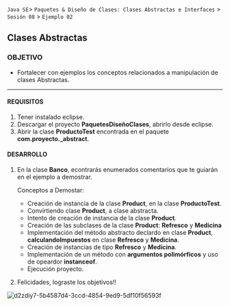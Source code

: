 
`Java SE`> `Paquetes & Diseño de Clases: Clases Abstractas e Interfaces` > `Sesión 08` > `Ejemplo 02`

## Clases Abstractas

### OBJETIVO

- Fortalecer con ejemplos los conceptos relacionados a manipulación de clases Abstractas.

<hr>

#### REQUISITOS

1. Tener instalado eclipse.
2. Descargar el proyecto <b>PaquetesDiseñoClases</b>, abrirlo desde eclipse.
3. Abrir la clase <b>ProductoTest</b> encontrada en el paquete <b>com.proyecto._abstract</b>.

#### DESARROLLO

1. En la clase <b>Banco</b>, econtrarás enumerados comentarios que te guiarán en el ejemplo a demostrar.

   Conceptos a Demostar:
   
    <ul>
      <li> Creación de instancia de la clase <b>Product</b>, en la clase <b>ProductoTest</b>.
      <li> Convirtiendo clase <b>Product</b>, a clase abstracta.
      <li> Intento de creación de instancia de la clase <b>Product</b>.
      <li> Creación de las subclases de la clase <b>Product</b>: <b>Refresco</b> y <b>Medicina</b>
      <li> Implementación del método abstracto declardo en clase <b>Product</b>, <b>calculandoImpuestos</b> en clase <b>Refresco</b> y <b>Medicina</b>.
      <li> Creación de instancias de tipo <b>Refresco</b> y <b>Medicina</b>.
      <li> Implementación de un método con <b>argumentos polimórficos</b> y uso de opeardor <b>instanceof</b>.
      <li> Ejecución proyecto.
   </ul>

2. Felicidades, lograste los objetivos!!

![d2zdiy7-5b4587d4-3ccd-4854-9ed9-5df10f56593f](https://user-images.githubusercontent.com/56565204/67425280-51a5c600-f59d-11e9-9baf-5ef3aeca8a11.png)
